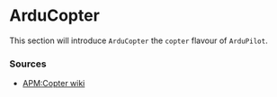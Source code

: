 # ArduCopter

This section will introduce `ArduCopter` the `copter` flavour of `ArduPilot`.



### Sources
- [APM:Copter wiki](http://copter.ardupilot.com/)
